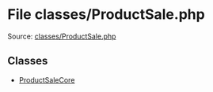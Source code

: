 File classes/ProductSale.php
=========

Source: [classes/ProductSale.php](https://github.com/PrestaShop/PrestaShop/blob/1.5.0.1/classes/ProductSale.php)


Classes
-------

* [ProductSaleCore](class.ProductSaleCore.md)


